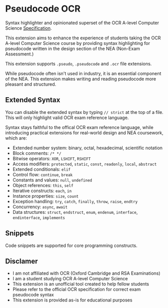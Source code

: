 # Pseudocode OCR

Syntax highlighter and opinionated superset of the OCR A-level Computer Science [Specification](https://www.ocr.org.uk/images/170844-specification-accredited-a-level-gce-computer-science-h446.pdf#page=37).

This extension aims to enhance the experience of students taking the OCR A-level Computer Science course by providing syntax highlighting for pseudocode written in the design section of the NEA (Non-Exam Assessment.)

This extension supports `.pseudo`, `.pseudocode` and `.ocr` file extensions.

While pseudocode often isn't used in industry, it is an essential component of the NEA. This extension makes writing and reading pseudocode more pleasant and structured.

## Extended Syntax

You can disable the extended syntax by typing `// strict` at the top of a file. This will only highlight valid OCR exam reference language.

Syntax stays faithful to the offical OCR exam reference language, while introducing practical extensions for real-world design and NEA coursework, which are:

-   Extended number system: binary, octal, hexadecimal, scientific notation
-   Block comments: `/* */`
-   Bitwise operators: `XOR`, `LSHIFT`, `RSHIFT`
-   Access modifiers: `protected`, `static`, `const`, `readonly`, `local`, `abstract`
-   Extended conditionals: `elif`
-   Control flow: `continue`, `break`
-   Constants and values: `null`, `undefined`
-   Object references: `this`, `self`
-   Iterative constructs: `each`, `in`
-   Instance properties: `size`, `count`
-   Exception handling: `try`, `catch`, `finally`, `throw`, `raise`, `endtry`
-   Concurrency: `async`, `await`
-   Data structures: `struct`, `endstruct`, `enum`, `endenum`, `interface`, `endinterface`, `implements`

## Snippets

Code snippets are supported for core programming constructs.

## Disclamer

-   I am not affiliated with OCR (Oxford Cambridge and RSA Examinations)
-   I am a student studying OCR A-level Computer Science
-   This extension is an unofficial tool created to help fellow students
-   Please refer to the official OCR specification for correct exam pseudocode syntax
-   This extension is provided as-is for educational purposes

